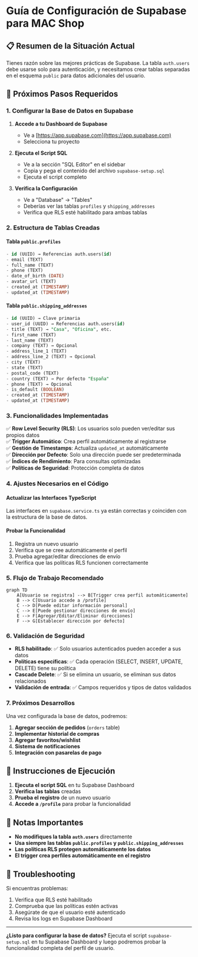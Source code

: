 # Guía de Configuración de Supabase para MAC Shop

## 📋 Resumen de la Situación Actual

Tienes razón sobre las mejores prácticas de Supabase. La tabla `auth.users` debe usarse solo para autenticación, y necesitamos crear tablas separadas en el esquema `public` para datos adicionales del usuario.

## 🎯 Próximos Pasos Requeridos

### 1. **Configurar la Base de Datos en Supabase**

1. **Accede a tu Dashboard de Supabase**
   - Ve a [https://app.supabase.com](https://app.supabase.com)
   - Selecciona tu proyecto

2. **Ejecuta el Script SQL**
   - Ve a la sección "SQL Editor" en el sidebar
   - Copia y pega el contenido del archivo `supabase-setup.sql`
   - Ejecuta el script completo

3. **Verifica la Configuración**
   - Ve a "Database" → "Tables"
   - Deberías ver las tablas `profiles` y `shipping_addresses`
   - Verifica que RLS esté habilitado para ambas tablas

### 2. **Estructura de Tablas Creadas**

#### **Tabla `public.profiles`**
```sql
- id (UUID) → Referencias auth.users(id)
- email (TEXT)
- full_name (TEXT)
- phone (TEXT)
- date_of_birth (DATE)
- avatar_url (TEXT)
- created_at (TIMESTAMP)
- updated_at (TIMESTAMP)
```

#### **Tabla `public.shipping_addresses`**
```sql
- id (UUID) → Clave primaria
- user_id (UUID) → Referencias auth.users(id)
- title (TEXT) → "Casa", "Oficina", etc.
- first_name (TEXT)
- last_name (TEXT)
- company (TEXT) → Opcional
- address_line_1 (TEXT)
- address_line_2 (TEXT) → Opcional
- city (TEXT)
- state (TEXT)
- postal_code (TEXT)
- country (TEXT) → Por defecto "España"
- phone (TEXT) → Opcional
- is_default (BOOLEAN)
- created_at (TIMESTAMP)
- updated_at (TIMESTAMP)
```

### 3. **Funcionalidades Implementadas**

✅ **Row Level Security (RLS)**: Los usuarios solo pueden ver/editar sus propios datos  
✅ **Trigger Automático**: Crea perfil automáticamente al registrarse  
✅ **Gestión de Timestamps**: Actualiza `updated_at` automáticamente  
✅ **Dirección por Defecto**: Solo una dirección puede ser predeterminada  
✅ **Índices de Rendimiento**: Para consultas optimizadas  
✅ **Políticas de Seguridad**: Protección completa de datos

### 4. **Ajustes Necesarios en el Código**

#### **Actualizar las Interfaces TypeScript**
Las interfaces en `supabase.service.ts` ya están correctas y coinciden con la estructura de la base de datos.

#### **Probar la Funcionalidad**
1. Registra un nuevo usuario
2. Verifica que se cree automáticamente el perfil
3. Prueba agregar/editar direcciones de envío
4. Verifica que las políticas RLS funcionen correctamente

### 5. **Flujo de Trabajo Recomendado**

```mermaid
graph TD
    A[Usuario se registra] --> B[Trigger crea perfil automáticamente]
    B --> C[Usuario accede a /profile]
    C --> D[Puede editar información personal]
    C --> E[Puede gestionar direcciones de envío]
    E --> F[Agregar/Editar/Eliminar direcciones]
    F --> G[Establecer dirección por defecto]
```

### 6. **Validación de Seguridad**

- **RLS habilitado**: ✅ Solo usuarios autenticados pueden acceder a sus datos
- **Políticas específicas**: ✅ Cada operación (SELECT, INSERT, UPDATE, DELETE) tiene su política
- **Cascade Delete**: ✅ Si se elimina un usuario, se eliminan sus datos relacionados
- **Validación de entrada**: ✅ Campos requeridos y tipos de datos validados

### 7. **Próximos Desarrollos**

Una vez configurada la base de datos, podremos:

1. **Agregar sección de pedidos** (`orders` table)
2. **Implementar historial de compras**
3. **Agregar favoritos/wishlist**
4. **Sistema de notificaciones**
5. **Integración con pasarelas de pago**

## 🚀 Instrucciones de Ejecución

1. **Ejecuta el script SQL** en tu Supabase Dashboard
2. **Verifica las tablas** creadas
3. **Prueba el registro** de un nuevo usuario
4. **Accede a `/profile`** para probar la funcionalidad

## 📝 Notas Importantes

- **No modifiques la tabla `auth.users`** directamente
- **Usa siempre las tablas `public.profiles` y `public.shipping_addresses`**
- **Las políticas RLS protegen automáticamente los datos**
- **El trigger crea perfiles automáticamente en el registro**

## 🔧 Troubleshooting

Si encuentras problemas:
1. Verifica que RLS esté habilitado
2. Comprueba que las políticas estén activas
3. Asegúrate de que el usuario esté autenticado
4. Revisa los logs en Supabase Dashboard

---

**¿Listo para configurar la base de datos?** Ejecuta el script `supabase-setup.sql` en tu Supabase Dashboard y luego podremos probar la funcionalidad completa del perfil de usuario. 